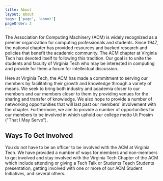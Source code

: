 ```yaml
---
title: About
layout: about
tags: ['page', 'about']
pageOrder: 2
---
```


The Association for Computing Machinery (ACM) is widely recognized as a 
premier organization for computing professionals and students. Since 
1947, the national chapter has provided resources and backed research and 
policies that benefit the academic community. The ACM chapter at Virginia 
Tech has devoted itself to following this tradition. Our goal is to unite 
the students and faculty of Virginia Tech who may be interested in computing 
and provide for them a forum for intellectual discussion.

Here at Virginia Tech, the ACM has made a commitment to serving our members 
by facilitating their growth and knowledge through a variety of means. We seek 
to bring both industry and academia closer to our members and our members 
closer to them by providing venues for the sharing and transfer of knowledge. 
We also hope to provide a number of networking opportunities that will last 
past our members' involvement with the chapter. Furthermore, we aim to provide 
a number of opportunities for our members to be involved in which uphold our 
college motto Ut Prosim ("That I May Serve").

Ways To Get Involved
--------------------
You do not have to be an officer to be involved with the ACM at Virginia Tech. 
We have provided a number of ways for members and non-members to get involved 
and stay involved with the Virginia Tech Chapter of the ACM which include 
attending or giving a Tech Talk or Students Teach Students presentation, 
getting involved with one or more of our ACM Student Initiatives, and several 
others.